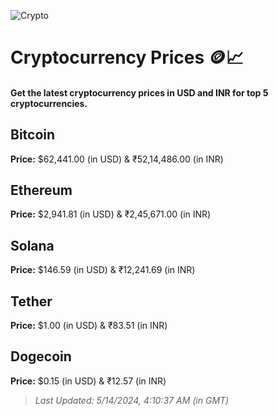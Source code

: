
![Crypto](https://www.techguide.com.au/wp-content/uploads/2020/11/crypto3.jpeg)

# Cryptocurrency Prices 🪙📈

#### Get the latest cryptocurrency prices in USD and INR for top 5 cryptocurrencies.

## Bitcoin

**Price:** $62,441.00 (in USD) & ₹52,14,486.00 (in INR)

## Ethereum

**Price:** $2,941.81 (in USD) & ₹2,45,671.00 (in INR)

## Solana

**Price:** $146.59 (in USD) & ₹12,241.69 (in INR)

## Tether

**Price:** $1.00 (in USD) & ₹83.51 (in INR)

## Dogecoin

**Price:** $0.15 (in USD) & ₹12.57 (in INR)

> _Last Updated: 5/14/2024, 4:10:37 AM (in GMT)_
